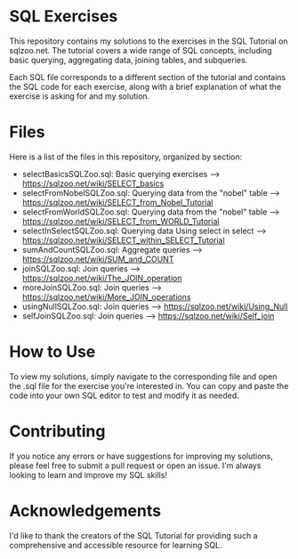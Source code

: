 # SQL Exercises
This repository contains my solutions to the exercises in the SQL Tutorial on sqlzoo.net. The tutorial covers a wide range of SQL concepts, including basic querying, aggregating data, joining tables, and subqueries.

Each SQL file corresponds to a different section of the tutorial and contains the SQL code for each exercise, along with a brief explanation of what the exercise is asking for and my solution.


# Files
Here is a list of the files in this repository, organized by section:

* selectBasicsSQLZoo.sql: Basic querying exercises --> https://sqlzoo.net/wiki/SELECT_basics
* selectFromNobelSQLZoo.sql: Querying data from the "nobel" table  --> https://sqlzoo.net/wiki/SELECT_from_Nobel_Tutorial
* selectFromWorldSQLZoo.sql: Querying data from the "nobel" table  --> https://sqlzoo.net/wiki/SELECT_from_WORLD_Tutorial
* selectInSelectSQLZoo.sql: Querying data Using select in select --> https://sqlzoo.net/wiki/SELECT_within_SELECT_Tutorial
* sumAndCountSQLZoo.sql: Aggregate queries --> https://sqlzoo.net/wiki/SUM_and_COUNT
* joinSQLZoo.sql: Join queries --> https://sqlzoo.net/wiki/The_JOIN_operation
* moreJoinSQLZoo.sql: Join queries --> https://sqlzoo.net/wiki/More_JOIN_operations
* usingNullSQLZoo.sql: Join queries --> https://sqlzoo.net/wiki/Using_Null
* selfJoinSQLZoo.sql: Join queries --> https://sqlzoo.net/wiki/Self_join



# How to Use
To view my solutions, simply navigate to the corresponding file and open the .sql file for the exercise you're interested in. You can copy and paste the code into your own SQL editor to test and modify it as needed.

# Contributing
If you notice any errors or have suggestions for improving my solutions, please feel free to submit a pull request or open an issue. I'm always looking to learn and improve my SQL skills!

# Acknowledgements
I'd like to thank the creators of the SQL Tutorial for providing such a comprehensive and accessible resource for learning SQL.
